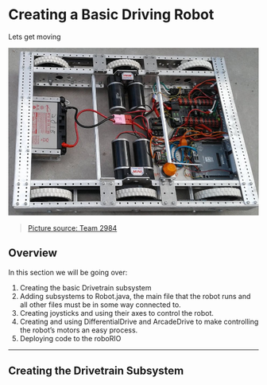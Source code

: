 # Creating a Basic Driving Robot

Lets get moving

![Image Title](../assets/images/kitbot.jpg)
> <a href="http://ljrobotics.org/games/power-up-2018/" target="_blank">Picture source: Team 2984</a>

## Overview

In this section we will be going over:

1. Creating the basic Drivetrain subsystem
2. Adding subsystems to Robot.java, the main file that the robot runs and all other files must be in some way connected to.
3. Creating joysticks and using their axes to control the robot.
4. Creating and using DifferentialDrive and ArcadeDrive to make controlling the robot’s motors an easy process.
5. Deploying code to the roboRIO

***

## Creating the Drivetrain Subsystem

